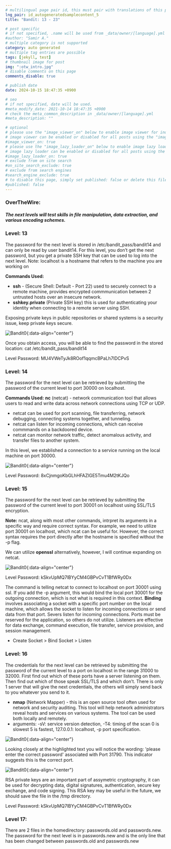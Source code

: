 ```yaml
---
# multilingual page pair id, this must pair with translations of this page. (This name must be unique)
lng_pair: id_autogeneratedsamplecontent_5
title: "Bandit: 13 - 23"

# post specific
# if not specified, .name will be used from _data/owner/[language].yml
#author: "Samir A."
# multiple category is not supported
category: auto generated
# multiple tag entries are possible
tags: [jekyll, test]
# thumbnail image for post
img: ":otw_intro.jpg"
# disable comments on this page
comments_disable: true

# publish date
date: 2024-10-15 18:47:35 +0900

# seo
# if not specified, date will be used.
#meta_modify_date: 2021-10-14 18:47:35 +0900
# check the meta_common_description in _data/owner/[language].yml
#meta_description: ""

# optional
# please use the "image_viewer_on" below to enable image viewer for individual pages or posts (_posts/ or [language]/_posts folders).
# image viewer can be enabled or disabled for all posts using the "image_viewer_posts: true" setting in _data/conf/main.yml.
#image_viewer_on: true
# please use the "image_lazy_loader_on" below to enable image lazy loader for individual pages or posts (_posts/ or [language]/_posts folders).
# image lazy loader can be enabled or disabled for all posts using the "image_lazy_loader_posts: true" setting in _data/conf/main.yml.
#image_lazy_loader_on: true
# exclude from on site search
#on_site_search_exclude: true
# exclude from search engines
#search_engine_exclude: true
# to disable this page, simply set published: false or delete this file
#published: false
---
```

### OverTheWire: 
##### The next levels will test skills in file manipulation, data extraction, and various encoding schemes.

### Level: 13 
The password for the next level is stored in /etc/bandit_pass/bandit14 and can only be read by user bandit14. For this level, you don’t get the next password, but you get a private SSH key that can be used to log into the next level. Note: localhost is a hostname that refers to the machine you are working on

**Commands Used:** 
- **ssh** - (Secure Shell: Default - Port 22) used to securely connect to a remote machine, provides encrypted commmunication between 2 untrusted hosts over an insecure network.   
- **sshkey.private** (Private SSH key) this is used for authenticating your identity when connecting to a remote server using SSH.

Exposing private keys in public repositories or shared systems is a security issue, keep private keys secure. 

![Bandit0](:bandit_13.3.png){:data-align="center"}

Once you obtain access, you will be able to find the password in the stored location:  cat /etc/bandit_pass/bandit14 

Level Password: MU4VWeTyJk8ROof1qqmcBPaLh7lDCPvS

### Level: 14 
The password for the next level can be retrieved by submitting the password of the current level to port 30000 on localhost.

**Commands Used:** 
**nc** (netcat) - network communication tool that allows users to read and write data across network connections using TCP or UDP.
- netcat can be used for port scanning, file transferring, network debugging, connecting systems together, and tunneling.
- netcat can listen for incoming connections, which can receive commmands on a backdoored device.
- netcat can monitor network traffic, detect anomalous activity, and transfer files to another system.

In this level, we established a connection to a service running on the local machine on port 30000.

![Bandit0](:bandit_14.png){:data-align="center"}

Level Password: 8xCjnmgoKbGLhHFAZlGE5Tmu4M2tKJQo

### Level: 15
The password for the next level can be retrieved by submitting the password of the current level to port 30001 on localhost using SSL/TLS encryption.

**Note:** ncat, along with most other commands, intrpret its arguments in a specific way and require correct syntax. For example, we need to utilize port 30001 on localhost, which ncat can be useful for. However, the correct syntax requires the port directly after the hostname is specified without the -p flag. 

We can utilize **openssl** alternatively, however, I will continue expanding on netcat. 

![Bandit0](:bandit_15.png){:data-align="center"}

Level Password: kSkvUpMQ7lBYyCM4GBPvCvT1BfWRy0Dx

The command is telling netcat to connect to localhost on port 30001 using ssl. If you add the -p argument, this would bind the local port 30001 for the outgoing connection, which is not what is required in this context. **Binding** involves associating a socket with a specific port number on the local machine, which allows the socket to listen for incoming connections or send data from that port. Severs listen for incoming connections. Ports must be reserved for the application, so others do not utilize. Listeners are effective for data exchange, command execution, file transfer, service provision, and session management. 

- Create Socket > Bind Socket > Listen

### Level: 16 
The credentials for the next level can be retrieved by submitting the password of the current level to a port on localhost in the range 31000 to 32000. First find out which of these ports have a server listening on them. Then find out which of those speak SSL/TLS and which don’t. There is only 1 server that will give the next credentials, the others will simply send back to you whatever you send to it.

- **nmap** (Network Mapper) - this is an open source tool often used for network and security auditing. This tool will help network administrators reveal hosts and services on various systems. The tool can be used both locally and remotely.
- arguments: -sV: service version detection, -T4: timing of the scan 0 is slowest 5 is fastest, 127.0.0.1: localhost, -p port specification. 

![Bandit0](:bandit_16.png){:data-align="center"}

Looking closely at the highlighted text you will notice the wording: 'please enter the correct password' associated with Port 31790. This indicator suggests this is the correct port.

![Bandit0](:bandit_16.1.png){:data-align="center"}

RSA private keys are an important part of assymetric cryptography, it can be used for decrypting data, digital signatures, authentication, secure key exchange, and code signing. This RSA key may be useful in the future, we should save the file in the /tmp directory. 

Level Password: kSkvUpMQ7lBYyCM4GBPvCvT1BfWRy0Dx

### Level 17:
There are 2 files in the homedirectory: passwords.old and passwords.new. The password for the next level is in passwords.new and is the only line that has been changed between passwords.old and passwords.new

